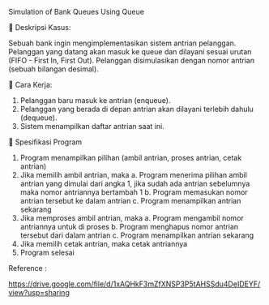 Simulation of Bank Queues Using Queue

📌 Deskripsi Kasus:

  Sebuah bank ingin mengimplementasikan sistem antrian pelanggan. Pelanggan yang
datang akan masuk ke queue dan dilayani sesuai urutan (FIFO - First In, First Out).
Pelanggan disimulasikan dengan nomor antrian (sebuah bilangan desimal).

📌 Cara Kerja:

1. Pelanggan baru masuk ke antrian (enqueue).
2. Pelanggan yang berada di depan antrian akan dilayani terlebih dahulu (dequeue).
3. Sistem menampilkan daftar antrian saat ini.

📌 Spesifikasi Program

1. Program menampilkan pilihan (ambil antrian, proses antrian, cetak antrian)
2. Jika memilih ambil antrian, maka
    a. Program menerima pilihan ambil antrian yang dimulai dari angka 1, jika sudah
    ada antrian sebelumnya maka nomor antriannya bertambah 1
    b. Program memasukan nomor antrian tersebut ke dalam antrian
    c. Program menampilkan antrian sekarang
3. Jika memproses ambil antrian, maka
    a. Program mengambil nomor antriannya untuk di proses
    b. Program menghapus nomor antrian tersebut dari dalam antrian
    c. Program menampilkan antrian sekarang
4. Jika memilih cetak antrian, maka cetak antriannya
5. Program selesai

Reference :

https://drive.google.com/file/d/1xAQHkF3mZfXNSP3P5tAHSSdu4DeIDEYF/view?usp=sharing
